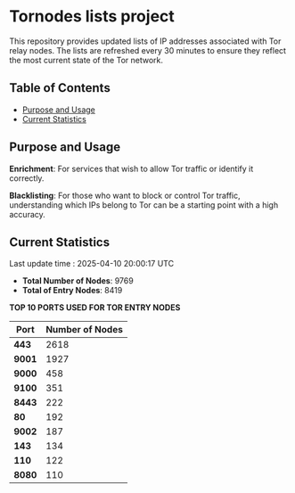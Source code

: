 # Tornodes lists project

This repository provides updated lists of IP addresses associated with Tor relay nodes. The lists are refreshed every 30 minutes to ensure they reflect the most current state of the Tor network.

## Table of Contents

- [Purpose and Usage](#purpose-and-usage)
- [Current Statistics](#current-statistics)


## Purpose and Usage

**Enrichment**: For services that wish to allow Tor traffic or identify it correctly.

**Blacklisting**: For those who want to block or control Tor traffic, understanding which IPs belong to Tor can be a starting point with a high accuracy.

## Current Statistics

Last update time : 2025-04-10 20:00:17 UTC

- **Total Number of Nodes**: 9769
- **Total of Entry Nodes**: 8419

**TOP 10 PORTS USED FOR TOR ENTRY NODES**

| **Port** | **Number of Nodes** |
|------|-----------------|
| **443**   | 2618  |
| **9001**   | 1927  |
| **9000**   | 458  |
| **9100**   | 351  |
| **8443**   | 222  |
| **80**   | 192  |
| **9002**   | 187  |
| **143**   | 134  |
| **110**   | 122  |
| **8080**   | 110  |

